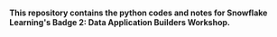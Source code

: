 #### This repository contains the python codes and notes for Snowflake Learning's Badge 2: Data Application Builders Workshop.

